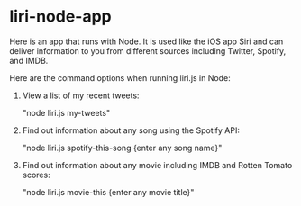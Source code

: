 # liri-node-app

Here is an app that runs with Node. It is used like the iOS app Siri and can deliver information to you from different sources including Twitter, Spotify, and IMDB.

Here are the command options when running liri.js in Node:

1) View a list of my recent tweets:

    "node liri.js my-tweets"
    
2) Find out information about any song using the Spotify API:

    "node liri.js spotify-this-song {enter any song name}"
    
3) Find out information about any movie including IMDB and Rotten Tomato scores:

    "node liri.js movie-this {enter any movie title}"
